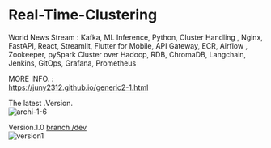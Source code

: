 # Real-Time-Clustering
World News Stream : Kafka, ML Inference, Python, Cluster Handling , Nginx, FastAPI, React, Streamlit, Flutter for Mobile, API Gateway, ECR, Airflow , Zookeeper, pySpark Cluster over Hadoop, RDB, ChromaDB, Langchain, Jenkins, GitOps, Grafana, Prometheus





MORE INFO. : \
https://juny2312.github.io/generic2-1.html 




The latest .Version. \
![archi-1-6](https://github.com/Juny2312/Real-Time-Clustering/assets/121748398/cb17afaa-3ec5-4f38-85a9-1852b4639356)





Version.1.0 
[branch /dev](https://github.com/Juny2312/Real-Time-Clustering/tree/dev) \
![version1](https://github.com/Juny2312/Real-Time-Clustering/assets/121748398/a3ba8a94-a8c1-4b90-bb00-94fbe8fd76ca) 







